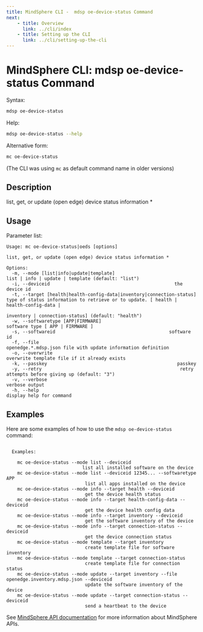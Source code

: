 ```yaml
---
title: MindSphere CLI -  mdsp oe-device-status Command
next:
    - title: Overview
      link: ../cli/index
    - title: Setting up the CLI
      link: ../cli/setting-up-the-cli
---
```


# MindSphere CLI: mdsp oe-device-status Command

Syntax:

```bash
mdsp oe-device-status
```

Help:

```bash
mdsp oe-device-status --help
```

Alternative form:

```bash
mc oe-device-status
```

(The CLI was using `mc` as default command name in older versions)

## Description

list, get, or update (open edge) device status information *

## Usage

Parameter list:

```text
Usage: mc oe-device-status|oeds [options]

list, get, or update (open edge) device status information *

Options:
  -m, --mode [list|info|update|template]                                list | info | update | template (default: "list")
  -i, --deviceid                                              the device id
  -t, --target [health|health-config-data|inventory|connection-status]  type of status information to retrieve or to update. [ health | health-config-data |
                                                                        inventory | connection-status] (default: "health")
  -w, --softwaretype [APP|FIRMWARE]                                     software type [ APP | FIRMWARE ]
  -s, --softwareid                                          software id
  -f, --file                                                      openedge.*.mdsp.json file with update information definition
  -o, --overwrite                                                       overwrite template file if it already exists
  -k, --passkey                                                passkey
  -y, --retry                                                   retry attempts before giving up (default: "3")
  -v, --verbose                                                         verbose output
  -h, --help                                                            display help for command

```

## Examples

Here are some examples of how to use the `mdsp oe-device-status` command:

```text

  Examples:

    mc oe-device-status --mode list --deviceid 
                            list all installed software on the device
    mc oe-device-status --mode list --deviceid 12345... --softwaretype APP
                             list all apps installed on the device
    mc oe-device-status --mode info --target health --deviceid 
                             get the device health status
    mc oe-device-status --mode info --target health-config-data --deviceid 
                             get the device health config data
    mc oe-device-status --mode info --target inventory --deviceid 
                             get the software inventory of the device
    mc oe-device-status --mode info --target connection-status --deviceid 
                             get the device connection status
    mc oe-device-status --mode template --target inventory
                             create template file for software inventory
    mc oe-device-status --mode template --target connection-status 
                             create template file for connection status
    mc oe-device-status --mode update --target inventory --file openedge.inventory.mdsp.json --deviceid 
                             update the software inventory of the device
    mc oe-device-status --mode update --target connection-status --deviceid 
                             send a heartbeat to the device

```

See [MindSphere API documentation](https://documentation.mindsphere.io/MindSphere/apis/index.html) for more information about MindSphere APIs.